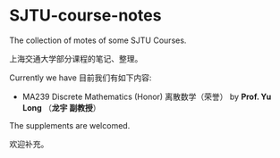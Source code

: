 # SJTU-course-notes
The collection of motes of some SJTU Courses.

上海交通大学部分课程的笔记、整理。

Currently we have 目前我们有如下内容:

- MA239 Discrete Mathematics (Honor) 离散数学（荣誉） by   **Prof. Yu Long** （**龙宇 副教授**）



The supplements are welcomed.

欢迎补充。